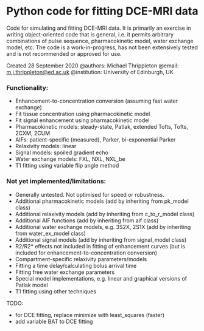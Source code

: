 # Python code for fitting DCE-MRI data
Code for simulating and fitting DCE-MRI data. It is primarily an exercise in writing object-oriented code that is general, i.e. it permits arbitrary combinations of pulse sequence, pharmacokinetic model, water exchange model, etc.
The code is a work-in-progress, has not been extensively tested and is not recommended or approved for use.

Created 28 September 2020
@authors: Michael Thrippleton
@email: m.j.thrippleton@ed.ac.uk
@institution: University of Edinburgh, UK

### Functionality:
- Enhancement-to-concentration conversion (assuming fast water exchange)
- Fit tissue concentration using pharmacokinetic model
- Fit signal enhancement using pharmacokinetic model
- Pharmacokinetic models: steady-state, Patlak, extended Tofts, Tofts, 2CXM, 2CUM
- AIFs: patient-specific (measured), Parker, bi-exponential Parker
- Relaxivity models: linear
- Signal models: spoiled gradient echo
- Water exchange models: FXL, NXL, NXL_be
- T1 fitting using variable flip angle method

### Not yet implemented/limitations:
- Generally untested. Not optimised for speed or robustness.
- Additional pharmacokinetic models (add by inheriting from pk_model class)
- Additional relaxivity models (add by inheriting from c_to_r_model class)
- Additional AIF functions (add by inheriting from aif class)
- Additional water exchange models, e.g. 3S2X, 2S1X (add by inheriting from water_ex_model class)
- Additional signal models (add by inheriting from signal_model class)
- R2/R2* effects not included in fitting of enhancement curves (but is included for enhancement-to-concentration conversion)
- Compartment-specific relaxivity parameters/models
- Fitting a time delay/calculating bolus arrival time
- Fitting free water exchange parameters
- Special model implementations, e.g. linear and graphical versions of Patlak model
- T1 fitting using other techniques

TODO:
- for DCE fitting, replace minimize with least_squares (faster)
- add variable BAT to DCE fitting